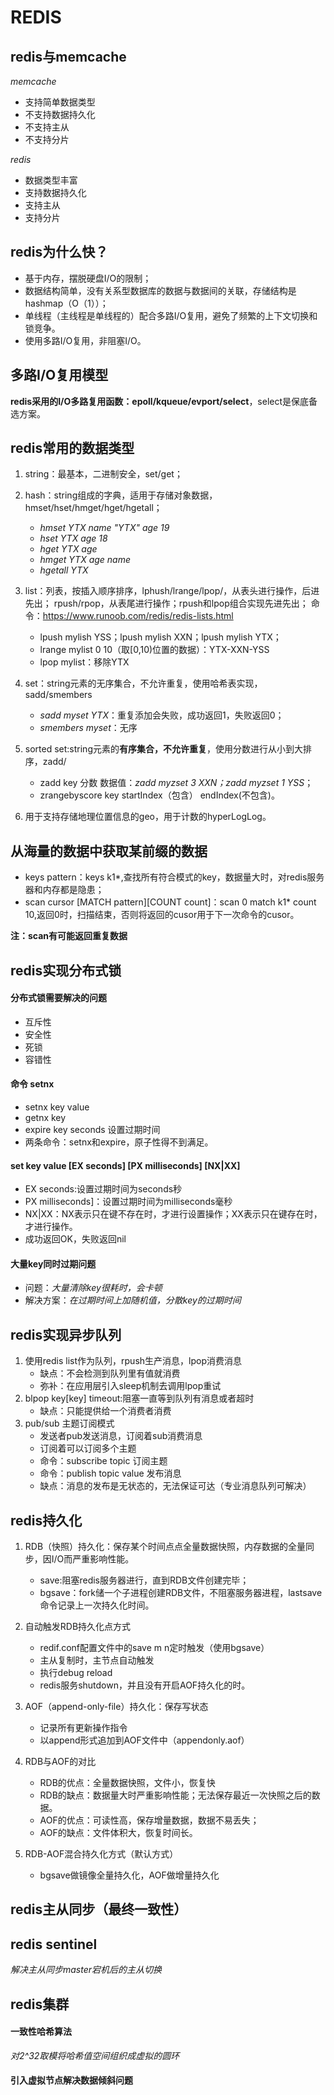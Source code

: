 # REDIS
## redis与memcache
*memcache*
- 支持简单数据类型
- 不支持数据持久化
- 不支持主从
- 不支持分片

*redis*
- 数据类型丰富
- 支持数据持久化
- 支持主从
- 支持分片
## redis为什么快？
- 基于内存，摆脱硬盘I/O的限制；
- 数据结构简单，没有关系型数据库的数据与数据间的关联，存储结构是hashmap（O（1））；
- 单线程（主线程是单线程的）配合多路I/O复用，避免了频繁的上下文切换和锁竞争。
- 使用多路I/O复用，非阻塞I/O。
## 多路I/O复用模型
**redis采用的I/O多路复用函数：epoll/kqueue/evport/select**，select是保底备选方案。

## redis常用的数据类型
1. string：最基本，二进制安全，set/get；
2. hash：string组成的字典，适用于存储对象数据，hmset/hset/hmget/hget/hgetall；

    - *hmset YTX name "YTX" age 19*
    - *hset YTX age 18*
    - *hget YTX age*
    - *hmget YTX age name*
    - *hgetall YTX*
3. list：列表，按插入顺序排序，lphush/lrange/lpop/，从表头进行操作，后进先出；
rpush/rpop，从表尾进行操作；rpush和lpop组合实现先进先出；
命令：https://www.runoob.com/redis/redis-lists.html
    - lpush mylish YSS；lpush mylish XXN；lpush mylish YTX；
    - lrange mylist 0 10（取[0,10)位置的数据）：YTX-XXN-YSS
    - lpop mylist：移除YTX
4. set：string元素的无序集合，不允许重复，使用哈希表实现，sadd/smembers
    - *sadd myset YTX*：重复添加会失败，成功返回1，失败返回0；
    - *smembers myset*：无序
5. sorted set:string元素的**有序集合，不允许重复**，使用分数进行从小到大排序，zadd/
    - zadd key 分数 数据值：*zadd myzset 3 XXN；zadd myzset 1 YSS*；
    - zrangebyscore key startIndex（包含） endIndex(不包含)。
6. 用于支持存储地理位置信息的geo，用于计数的hyperLogLog。

## 从海量的数据中获取某前缀的数据

- keys pattern：keys k1*,查找所有符合模式的key，数据量大时，对redis服务器和内存都是隐患；
- scan cursor [MATCH pattern][COUNT count]：scan 0 match k1* count 10,返回0时，扫描结束，否则将返回的cusor用于下一次命令的cusor。

**注：scan有可能返回重复数据**

## redis实现分布式锁
#### 分布式锁需要解决的问题
- 互斥性
- 安全性
- 死锁
- 容错性
#### 命令 setnx 
- setnx key value  
- getnx key
- expire key seconds 设置过期时间
- 两条命令：setnx和expire，原子性得不到满足。
#### set key value [EX seconds] [PX milliseconds] [NX|XX]
- EX seconds:设置过期时间为seconds秒
- PX milliseconds]：设置过期时间为milliseconds毫秒
- NX|XX：NX表示只在键不存在时，才进行设置操作；XX表示只在键存在时，才进行操作。
- 成功返回OK，失败返回nil
#### 大量key同时过期问题
- 问题：*大量清除key很耗时，会卡顿*
- 解决方案：*在过期时间上加随机值，分散key的过期时间*

## redis实现异步队列
1. 使用redis list作为队列，rpush生产消息，lpop消费消息
    - 缺点：不会检测到队列里有值就消费
    - 弥补：在应用层引入sleep机制去调用lpop重试
2. blpop key[key] timeout:阻塞一直等到队列有消息或者超时
    - 缺点：只能提供给一个消费者消费
3. pub/sub 主题订阅模式
    - 发送者pub发送消息，订阅着sub消费消息
    - 订阅着可以订阅多个主题
    - 命令：subscribe topic 订阅主题
    - 命令：publish topic value 发布消息
    - 缺点：消息的发布是无状态的，无法保证可达（专业消息队列可解决）
## redis持久化
1. RDB（快照）持久化：保存某个时间点点全量数据快照，内存数据的全量同步，因I/O而严重影响性能。
    - save:阻塞redis服务器进行，直到RDB文件创建完毕；
    - bgsave：fork储一个子进程创建RDB文件，不阻塞服务器进程，lastsave命令记录上一次持久化时间。
    
2. 自动触发RDB持久化点方式
    - redif.conf配置文件中的save m n定时触发（使用bgsave）
    - 主从复制时，主节点自动触发
    - 执行debug reload
    - redis服务shutdown，并且没有开启AOF持久化的时。
3. AOF（append-only-file）持久化：保存写状态
    - 记录所有更新操作指令
    - 以append形式追加到AOF文件中（appendonly.aof）
4. RDB与AOF的对比
    - RDB的优点：全量数据快照，文件小，恢复快
    - RDB的缺点：数据量大时严重影响性能；无法保存最近一次快照之后的数据。
    - AOF的优点：可读性高，保存增量数据，数据不易丢失；
    - AOF的缺点：文件体积大，恢复时间长。
5. RDB-AOF混合持久化方式（默认方式）
    - bgsave做镜像全量持久化，AOF做增量持久化
    
## redis主从同步（最终一致性）
## redis sentinel
*解决主从同步master宕机后的主从切换*

## redis集群
#### 一致性哈希算法
*对2^32取模将哈希值空间组织成虚拟的圆环*
#### 引入虚拟节点解决数据倾斜问题

   




    
















